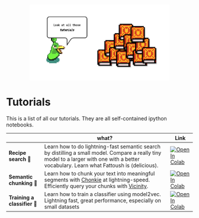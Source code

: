 <div align="center">
    <picture>
      <img width="75%", alt="Tutorials" src="../assets/images/tutorial_ezlo.png">
    </picture>
  </a>
</div>

# Tutorials

This is a list of all our tutorials. They are all self-contained ipython notebooks.

|                    | what?                                                                                                                                                                      | Link |
|--------------------|----------------------------------------------------------------------------------------------------------------------------------------------------------------------------|------|
| **Recipe search** 🍝 | Learn how to do lightning-fast semantic search by distilling a small model. Compare a really tiny model to a larger with one with a better vocabulary. Learn what Fattoush is (delicious). | [![Open In Colab](https://colab.research.google.com/assets/colab-badge.svg)](https://colab.research.google.com/github/minishlab/model2vec/blob/master/tutorials/recipe_search.ipynb)     |
| **Semantic chunking** 🧩 | Learn how to chunk your text into meaningful segments with [Chonkie](https://github.com/bhavnicksm/chonkie) at lightning-speed. Efficiently query your chunks with [Vicinity](https://github.com/MinishLab/vicinity). | [![Open In Colab](https://colab.research.google.com/assets/colab-badge.svg)](https://colab.research.google.com/github/minishlab/model2vec/blob/master/tutorials/semantic_chunking.ipynb) |
| **Training a classifier** 🧩 | Learn how to train a classifier using model2vec. Lightning fast, great performance, especially on small datasets | [![Open In Colab](https://colab.research.google.com/assets/colab-badge.svg)](https://colab.research.google.com/github/minishlab/model2vec/blob/master/tutorials/train_classifier.ipynb) |
